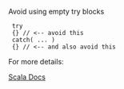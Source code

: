 Avoid using empty try blocks

     try
     {} // <-- avoid this
     catch( ... )
     {} // <-- and also avoid this

 For more details:

 [Scala Docs](https://docs.scala-lang.org/overviews/quasiquotes/expression-details.html#try)
